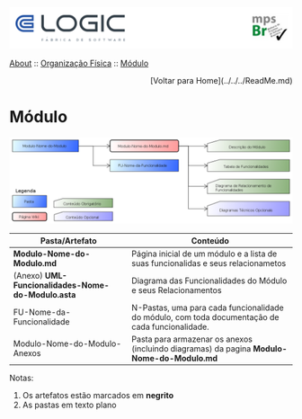 
  
  ![Cabecalho](../../../ReadMe-Anexos/Cabecalho.png)


[About](../../About.md) :: [Organização Física](../Organizacao-Fisica.md) :: [Módulo](Modulo.md)

<div align="right"> [Voltar para Home](../../../ReadMe.md) </div>

# Módulo
![](../Organizacao-Fisica-Anexos/Modulo.png)

| Pasta/Artefato                                        | Conteúdo                                                                                        |
|-------------------------------------------------------|-------------------------------------------------------------------------------------------------|
| **Modulo-Nome-do-Modulo.md**                        | Página inicial de um módulo e a lista de suas funcionalidas e seus relacionametos               |
| (Anexo) **UML-Funcionalidades-Nome-do-Modulo.asta** | Diagrama das Funcionalidades do Módulo e seus Relacionamentos                                   |
| FU-Nome-da-Funcionalidade                             | N-Pastas, uma para cada funcionalidade do módulo, com toda documentação de cada funcionalidade. |
| Modulo-Nome-do-Modulo-Anexos                        | Pasta para armazenar os anexos (incluindo diagramas) da pagina **Modulo-Nome-do-Modulo.md**   |

Notas:
1.  Os artefatos estão marcados em **negrito**
2.  As pastas em texto plano
